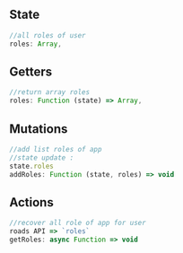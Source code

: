 ## State

```js
//all roles of user
roles: Array,
```

## Getters

```js
//return array roles
roles: Function (state) => Array,
```

## Mutations

```js
//add list roles of app
//state update :
state.roles
addRoles: Function (state, roles) => void
```

## Actions

```js
//recover all role of app for user
roads API => `roles`
getRoles: async Function => void
```
